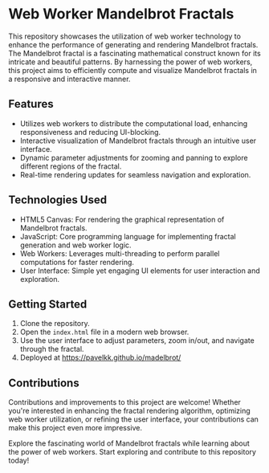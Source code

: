 # Web Worker Mandelbrot Fractals

This repository showcases the utilization of web worker technology to enhance the performance of generating and rendering Mandelbrot fractals. The Mandelbrot fractal is a fascinating mathematical construct known for its intricate and beautiful patterns. By harnessing the power of web workers, this project aims to efficiently compute and visualize Mandelbrot fractals in a responsive and interactive manner.

## Features

- Utilizes web workers to distribute the computational load, enhancing responsiveness and reducing UI-blocking.
- Interactive visualization of Mandelbrot fractals through an intuitive user interface.
- Dynamic parameter adjustments for zooming and panning to explore different regions of the fractal.
- Real-time rendering updates for seamless navigation and exploration.

## Technologies Used

- HTML5 Canvas: For rendering the graphical representation of Mandelbrot fractals.
- JavaScript: Core programming language for implementing fractal generation and web worker logic.
- Web Workers: Leverages multi-threading to perform parallel computations for faster rendering.
- User Interface: Simple yet engaging UI elements for user interaction and exploration.

## Getting Started

1. Clone the repository.
2. Open the `index.html` file in a modern web browser.
3. Use the user interface to adjust parameters, zoom in/out, and navigate through the fractal.
4. Deployed at https://pavelkk.github.io/madelbrot/

## Contributions

Contributions and improvements to this project are welcome! Whether you're interested in enhancing the fractal rendering algorithm, optimizing web worker utilization, or refining the user interface, your contributions can make this project even more impressive.

Explore the fascinating world of Mandelbrot fractals while learning about the power of web workers. Start exploring and contribute to this repository today!

